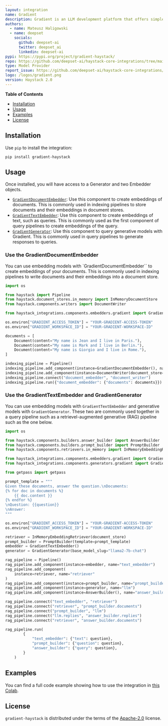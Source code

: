 ```yaml
---
layout: integration
name: Gradient
description: Gradient is an LLM development platform that offers simple web APIs for fine-tuning, embeddings, and inference on state-of-the-art open-source models.
authors:
  - name: Mateusz Haligowski
  - name: deepset
    socials:
      github: deepset-ai
      twitter: deepset_ai
      linkedin: deepset-ai
pypi: https://pypi.org/project/gradient-haystack/
repo: https://github.com/deepset-ai/haystack-core-integrations/tree/main/integrations/gradient
type: Model Provider
report_issue: https://github.com/deepset-ai/haystack-core-integrations/issues
logo: /logos/gradient.png
version: Haystack 2.0
---
```


**Table of Contents**
- [Installation](#installation)
- [Usage](#usage)
- [Examples](#examples)
- [License](#license)

## Installation
Use `pip` to install the integration:

```console
pip install gradient-haystack
```
## Usage
Once installed, you will have access to a Generator and two Embedder objects. 
- [`GradientDocumentEmbedder`](https://docs.haystack.deepset.ai/v2.0/docs/gradientdocumentembedder): Use this component to create embeddings of documents. This is commonly used in indexing pipelines to store documents and their embeddings in document stores.
- [`GradientTextEmbedder`](https://docs.haystack.deepset.ai/v2.0/docs/gradienttextembedder): Use this component to create embeddings of text, such as queries. This is commonly used as the first component of query pipelines to create embeddings of the query.
- [`GradientGenerator`](https://docs.haystack.deepset.ai/v2.0/docs/gradientgenerator): Use this component to query generative models with Gradient. This is commonly used in query pipelines to generate responses to queries.

### Use the GradientDocumentEmbedder
You can use embedding models with `GradientDocumentEmbedder`` to create embeddings of your documents. This is commonly used in indexing pipelines to write documents and their embeddings into a document store.

```python
import os

from haystack import Pipeline
from haystack.document_stores.in_memory import InMemoryDocumentStore
from haystack.components.writers import DocumentWriter

from haystack_integrations.components.embedders.gradient import GradientDocumentEmbedder

os.environ["GRADIENT_ACCESS_TOKEN"] = "YOUR-GRADIENT-ACCESS-TOKEN"
os.environ["GRADIENT_WORKSPACE_ID"] = "YOUR-GRADIENT-WORKSPACE-ID"

documents = [
    Document(content="My name is Jean and I live in Paris."),
    Document(content="My name is Mark and I live in Berlin."),
    Document(content="My name is Giorgio and I live in Rome."),
]

indexing_pipeline = Pipeline()
indexing_pipeline.add_component(instance=GradientDocumentEmbedder(), name="document_embedder")
indexing_pipeline.add_component(instance=DocumentWriter(document_store=InMemoryDocumentStore()), name="document_writer")
indexing_pipeline.connect("document_embedder", "document_writer")
indexing_pipeline.run({"document_embedder": {"documents": documents}})
```

### Use the GradientTextEmbedder and GradientGenerator
You can use embedding models with `GradientTextEmbedder` and generative models with `GradientGenerator`. These two are commonly used together in a query pipeline such as a retrievel-augmented generative (RAG) pipeline such as the one below. 

```python
import os

from haystack.components.builders.answer_builder import AnswerBuilder
from haystack.components.builders.prompt_builder import PromptBuilder
from haystack.components.retrievers.in_memory import InMemoryEmbeddingRetriever

from haystack_integrations.components.embedders.gradient import GradientTextEmbedder
from haystack_integrations.components.generators.gradient import GradientGenerator

from getpass import getpass

prompt_template = """
Given these documents, answer the question.\nDocuments:
{% for doc in documents %}
    {{ doc.content }}
{% endfor %}
\nQuestion: {{question}}
\nAnswer:
"""

os.environ["GRADIENT_ACCESS_TOKEN"] = "YOUR-GRADIENT-ACCESS-TOKEN"
os.environ["GRADIENT_WORKSPACE_ID"] = "YOUR-GRADIENT-WORKSPACE-ID"

retriever = InMemoryEmbeddingRetriever(document_store)
prompt_builder = PromptBuilder(template=prompt_template)
embedder = GradientTextEmbedder()
generator = GradientGenerator(base_model_slug="llama2-7b-chat")

rag_pipeline = Pipeline()
rag_pipeline.add_component(instance=embedder, name="text_embedder")
rag_pipeline.add_component(
    instance=retriever, name="retriever"
)
rag_pipeline.add_component(instance=prompt_builder, name="prompt_builder")
rag_pipeline.add_component(instance=generator, name="llm")
rag_pipeline.add_component(instance=AnswerBuilder(), name="answer_builder")

rag_pipeline.connect("text_embedder", "retriever")
rag_pipeline.connect("retriever", "prompt_builder.documents")
rag_pipeline.connect("prompt_builder", "llm")
rag_pipeline.connect("llm.replies", "answer_builder.replies")
rag_pipeline.connect("retriever", "answer_builder.documents")

rag_pipeline.run(
        {
            "text_embedder": {"text": question},
            "prompt_builder": {"question": question},
            "answer_builder": {"query": question},
        }
    )
```

## Examples
You can find a full code example showing how to use the integration in [this Colab](https://colab.research.google.com/github/deepset-ai/haystack-cookbook/blob/main/notebooks/gradient-embeders-and-generators-for-notion-rag.ipynb).

## License

`gradient-haystack` is distributed under the terms of the [Apache-2.0](https://spdx.org/licenses/Apache-2.0.html) license.
